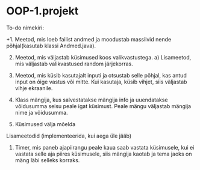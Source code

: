 # OOP-1.projekt

To-do nimekiri:

+1. Meetod, mis loeb failist andmed ja moodustab massiivid nende põhjal(kasutab klassi Andmed.java).
   
2. Meetod, mis väljastab küsimused koos valikvastustega.
   a) Lisameetod, mis väljastab valikvastused random järjekorras.

3. Meetod, mis küsib kasutajalt inputi ja otsustab selle põhjal, kas antud input on õige vastus või mitte.
   Kui kasutaja, küsib vihjet, siis väljastab vihje ekraanile.
   
4. Klass mängija, kus salvestatakse mängija info ja uuendatakse võidusumma seisu peale igat küsimust. Peale mängu väljastab 
   mängija nime ja võidusumma.

5. Küsimused välja mõelda

Lisameetodid (implementeerida, kui aega üle jääb)

1. Timer, mis paneb ajapiirangu peale kaua saab vastata küsimusele, kui ei vastata selle aja piires küsimusele, siis
   mängija kaotab ja tema jaoks on mäng läbi selleks korraks.
